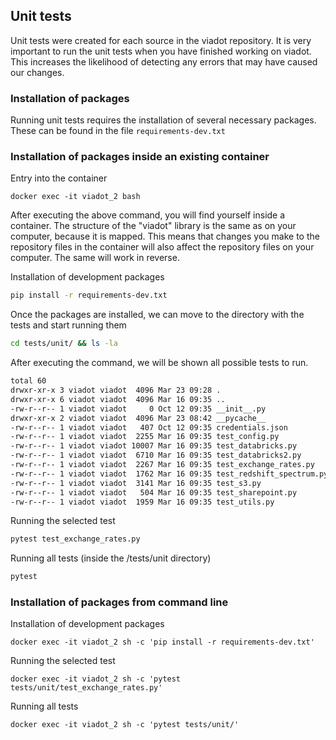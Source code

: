 ## Unit tests

Unit tests were created for each source in the viadot repository. It is very important to run the unit tests when you have finished working on viadot. This increases the likelihood of detecting any errors that may have caused our changes.

### Installation of packages

Running unit tests requires the installation of several necessary packages. These can be found in the file `requirements-dev.txt`

### Installation of packages inside an existing container

Entry into the container

```docker 
docker exec -it viadot_2 bash
```
After executing the above command, you will find yourself inside a container. The structure of the "viadot" library is the same as on your computer, because it is mapped. This means that changes you make to the repository files in the container will also affect the repository files on your computer. The same will work in reverse.

Installation of development packages 

```bash
pip install -r requirements-dev.txt
```
Once the packages are installed, we can move to the directory with the tests and start running them

```bash
cd tests/unit/ && ls -la
```
After executing the command, we will be shown all possible tests to run. 

```bash
total 60
drwxr-xr-x 3 viadot viadot  4096 Mar 23 09:28 .
drwxr-xr-x 6 viadot viadot  4096 Mar 16 09:35 ..
-rw-r--r-- 1 viadot viadot     0 Oct 12 09:35 __init__.py
drwxr-xr-x 2 viadot viadot  4096 Mar 23 08:42 __pycache__
-rw-r--r-- 1 viadot viadot   407 Oct 12 09:35 credentials.json
-rw-r--r-- 1 viadot viadot  2255 Mar 16 09:35 test_config.py
-rw-r--r-- 1 viadot viadot 10007 Mar 16 09:35 test_databricks.py
-rw-r--r-- 1 viadot viadot  6710 Mar 16 09:35 test_databricks2.py
-rw-r--r-- 1 viadot viadot  2267 Mar 16 09:35 test_exchange_rates.py
-rw-r--r-- 1 viadot viadot  1762 Mar 16 09:35 test_redshift_spectrum.py
-rw-r--r-- 1 viadot viadot  3141 Mar 16 09:35 test_s3.py
-rw-r--r-- 1 viadot viadot   504 Mar 16 09:35 test_sharepoint.py
-rw-r--r-- 1 viadot viadot  1959 Mar 16 09:35 test_utils.py
```
Running the selected test 
```bash
pytest test_exchange_rates.py 
```

Running all tests (inside the /tests/unit directory)
```bash
pytest
```

### Installation of packages from command line

Installation of development packages 

```docker
docker exec -it viadot_2 sh -c 'pip install -r requirements-dev.txt'
```
Running the selected test 

```docker
docker exec -it viadot_2 sh -c 'pytest tests/unit/test_exchange_rates.py'
```
Running all tests
```docker 
docker exec -it viadot_2 sh -c 'pytest tests/unit/'
```